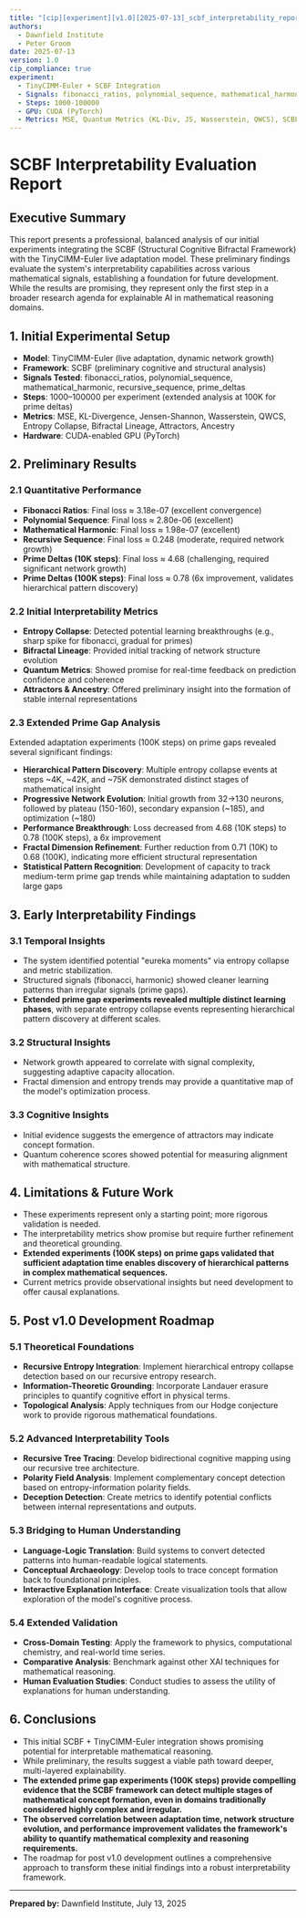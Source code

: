 ```yaml
---
title: "[cip][experiment][v1.0][2025-07-13]_scbf_interpretability_report"
authors:
  - Dawnfield Institute
  - Peter Groom
date: 2025-07-13
version: 1.0
cip_compliance: true
experiment:
  - TinyCIMM-Euler + SCBF Integration
  - Signals: fibonacci_ratios, polynomial_sequence, mathematical_harmonic, recursive_sequence, prime_deltas
  - Steps: 1000-100000
  - GPU: CUDA (PyTorch)
  - Metrics: MSE, Quantum Metrics (KL-Div, JS, Wasserstein, QWCS), SCBF (Entropy Collapse, Bifractal Lineage, Attractors, Ancestry)
---
```


# SCBF Interpretability Evaluation Report

## Executive Summary
This report presents a professional, balanced analysis of our initial experiments integrating the SCBF (Structural Cognitive Bifractal Framework) with the TinyCIMM-Euler live adaptation model. These preliminary findings evaluate the system's interpretability capabilities across various mathematical signals, establishing a foundation for future development. While the results are promising, they represent only the first step in a broader research agenda for explainable AI in mathematical reasoning domains.

## 1. Initial Experimental Setup
- **Model**: TinyCIMM-Euler (live adaptation, dynamic network growth)
- **Framework**: SCBF (preliminary cognitive and structural analysis)
- **Signals Tested**: fibonacci_ratios, polynomial_sequence, mathematical_harmonic, recursive_sequence, prime_deltas
- **Steps**: 1000–100000 per experiment (extended analysis at 100K for prime deltas)
- **Metrics**: MSE, KL-Divergence, Jensen-Shannon, Wasserstein, QWCS, Entropy Collapse, Bifractal Lineage, Attractors, Ancestry
- **Hardware**: CUDA-enabled GPU (PyTorch)

## 2. Preliminary Results
### 2.1 Quantitative Performance
- **Fibonacci Ratios**: Final loss ≈ 3.18e-07 (excellent convergence)
- **Polynomial Sequence**: Final loss ≈ 2.80e-06 (excellent)
- **Mathematical Harmonic**: Final loss ≈ 1.98e-07 (excellent)
- **Recursive Sequence**: Final loss ≈ 0.248 (moderate, required network growth)
- **Prime Deltas (10K steps)**: Final loss ≈ 4.68 (challenging, required significant network growth)
- **Prime Deltas (100K steps)**: Final loss ≈ 0.78 (6x improvement, validates hierarchical pattern discovery)

### 2.2 Initial Interpretability Metrics
- **Entropy Collapse**: Detected potential learning breakthroughs (e.g., sharp spike for fibonacci, gradual for primes)
- **Bifractal Lineage**: Provided initial tracking of network structure evolution
- **Quantum Metrics**: Showed promise for real-time feedback on prediction confidence and coherence
- **Attractors & Ancestry**: Offered preliminary insight into the formation of stable internal representations

### 2.3 Extended Prime Gap Analysis
Extended adaptation experiments (100K steps) on prime gaps revealed several significant findings:

- **Hierarchical Pattern Discovery**: Multiple entropy collapse events at steps ~4K, ~42K, and ~75K demonstrated distinct stages of mathematical insight
- **Progressive Network Evolution**: Initial growth from 32→130 neurons, followed by plateau (150-160), secondary expansion (~185), and optimization (~180)
- **Performance Breakthrough**: Loss decreased from 4.68 (10K steps) to 0.78 (100K steps), a 6x improvement
- **Fractal Dimension Refinement**: Further reduction from 0.71 (10K) to 0.68 (100K), indicating more efficient structural representation
- **Statistical Pattern Recognition**: Development of capacity to track medium-term prime gap trends while maintaining adaptation to sudden large gaps

## 3. Early Interpretability Findings
### 3.1 Temporal Insights
- The system identified potential "eureka moments" via entropy collapse and metric stabilization.
- Structured signals (fibonacci, harmonic) showed cleaner learning patterns than irregular signals (prime gaps).
- **Extended prime gap experiments revealed multiple distinct learning phases**, with separate entropy collapse events representing hierarchical pattern discovery at different scales.

### 3.2 Structural Insights
- Network growth appeared to correlate with signal complexity, suggesting adaptive capacity allocation.
- Fractal dimension and entropy trends may provide a quantitative map of the model's optimization process.

### 3.3 Cognitive Insights
- Initial evidence suggests the emergence of attractors may indicate concept formation.
- Quantum coherence scores showed potential for measuring alignment with mathematical structure.

## 4. Limitations & Future Work
- These experiments represent only a starting point; more rigorous validation is needed.
- The interpretability metrics show promise but require further refinement and theoretical grounding.
- **Extended experiments (100K steps) on prime gaps validated that sufficient adaptation time enables discovery of hierarchical patterns in complex mathematical sequences.**
- Current metrics provide observational insights but need development to offer causal explanations.

## 5. Post v1.0 Development Roadmap

### 5.1 Theoretical Foundations
- **Recursive Entropy Integration**: Implement hierarchical entropy collapse detection based on our recursive entropy research.
- **Information-Theoretic Grounding**: Incorporate Landauer erasure principles to quantify cognitive effort in physical terms.
- **Topological Analysis**: Apply techniques from our Hodge conjecture work to provide rigorous mathematical foundations.

### 5.2 Advanced Interpretability Tools
- **Recursive Tree Tracing**: Develop bidirectional cognitive mapping using our recursive tree architecture.
- **Polarity Field Analysis**: Implement complementary concept detection based on entropy-information polarity fields.
- **Deception Detection**: Create metrics to identify potential conflicts between internal representations and outputs.

### 5.3 Bridging to Human Understanding
- **Language-Logic Translation**: Build systems to convert detected patterns into human-readable logical statements.
- **Conceptual Archaeology**: Develop tools to trace concept formation back to foundational principles.
- **Interactive Explanation Interface**: Create visualization tools that allow exploration of the model's cognitive process.

### 5.4 Extended Validation
- **Cross-Domain Testing**: Apply the framework to physics, computational chemistry, and real-world time series.
- **Comparative Analysis**: Benchmark against other XAI techniques for mathematical reasoning.
- **Human Evaluation Studies**: Conduct studies to assess the utility of explanations for human understanding.

## 6. Conclusions
- This initial SCBF + TinyCIMM-Euler integration shows promising potential for interpretable mathematical reasoning.
- While preliminary, the results suggest a viable path toward deeper, multi-layered explainability.
- **The extended prime gap experiments (100K steps) provide compelling evidence that the SCBF framework can detect multiple stages of mathematical concept formation, even in domains traditionally considered highly complex and irregular.**
- **The observed correlation between adaptation time, network structure evolution, and performance improvement validates the framework's ability to quantify mathematical complexity and reasoning requirements.**
- The roadmap for post v1.0 development outlines a comprehensive approach to transform these initial findings into a robust interpretability framework.

---

**Prepared by:**
Dawnfield Institute, July 13, 2025
